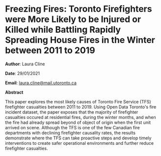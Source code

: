 # Freezing Fires: Toronto Firefighters were More Likely to be Injured or Killed while Battling Rapidly Spreading House Fires in the Winter between 2011 to 2019

**Author**: Laura Cline 

**Date**: 29/01/2021

**Email**: laura.cline@mail.utoronto.ca

**Abstract**

This paper explores the most likely causes of Toronto Fire Service (TFS) firefighter casualties between 2011 to 2019. Using Open Data Toronto's fire incident dataset, the paper exposes that the majority of firefighter casualties occured at residential fires, during the winter months, and when the fire had already spread beyond of object of origin when the first unit arrived on scene. Although the TFS is one of the few Canadian fire departments with declining firefighter causality rates, the results demonstrate where the TFS can take proactive steps and develop timely interventions to create safer operational environments and further reduce firefighter casualties.
